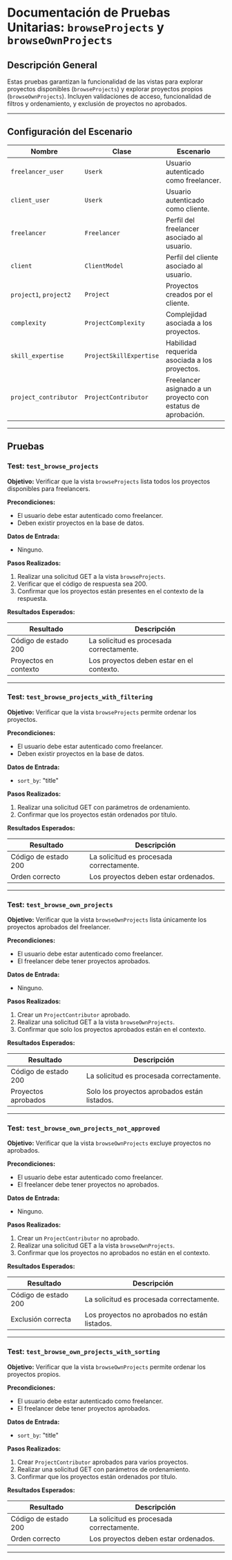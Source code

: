 # Documentación de Pruebas Unitarias: `browseProjects` y `browseOwnProjects`

## Descripción General
Estas pruebas garantizan la funcionalidad de las vistas para explorar proyectos disponibles (`browseProjects`) y explorar proyectos propios (`browseOwnProjects`). Incluyen validaciones de acceso, funcionalidad de filtros y ordenamiento, y exclusión de proyectos no aprobados.

---

## Configuración del Escenario

| **Nombre**               | **Clase**                  | **Escenario**                                                                   |
|--------------------------|----------------------------|---------------------------------------------------------------------------------|
| `freelancer_user`         | `Userk`                   | Usuario autenticado como freelancer.                                           |
| `client_user`             | `Userk`                   | Usuario autenticado como cliente.                                              |
| `freelancer`              | `Freelancer`              | Perfil del freelancer asociado al usuario.                                     |
| `client`                  | `ClientModel`             | Perfil del cliente asociado al usuario.                                        |
| `project1`, `project2`    | `Project`                 | Proyectos creados por el cliente.                                              |
| `complexity`              | `ProjectComplexity`       | Complejidad asociada a los proyectos.                                          |
| `skill_expertise`         | `ProjectSkillExpertise`   | Habilidad requerida asociada a los proyectos.                                  |
| `project_contributor`     | `ProjectContributor`      | Freelancer asignado a un proyecto con estatus de aprobación.                   |

---

## Pruebas

### Test: `test_browse_projects`

**Objetivo:** Verificar que la vista `browseProjects` lista todos los proyectos disponibles para freelancers.

**Precondiciones:**
- El usuario debe estar autenticado como freelancer.
- Deben existir proyectos en la base de datos.

**Datos de Entrada:**
- Ninguno.

**Pasos Realizados:**
1. Realizar una solicitud GET a la vista `browseProjects`.
2. Verificar que el código de respuesta sea 200.
3. Confirmar que los proyectos están presentes en el contexto de la respuesta.

**Resultados Esperados:**

| **Resultado**         | **Descripción**                            |
|-----------------------|--------------------------------------------|
| Código de estado 200  | La solicitud es procesada correctamente.  |
| Proyectos en contexto | Los proyectos deben estar en el contexto. |

---

### Test: `test_browse_projects_with_filtering`

**Objetivo:** Verificar que la vista `browseProjects` permite ordenar los proyectos.

**Precondiciones:**
- El usuario debe estar autenticado como freelancer.
- Deben existir proyectos en la base de datos.

**Datos de Entrada:**
- `sort_by`: "title"

**Pasos Realizados:**
1. Realizar una solicitud GET con parámetros de ordenamiento.
2. Confirmar que los proyectos están ordenados por título.

**Resultados Esperados:**

| **Resultado**         | **Descripción**                            |
|-----------------------|--------------------------------------------|
| Código de estado 200  | La solicitud es procesada correctamente.  |
| Orden correcto        | Los proyectos deben estar ordenados.      |

---

### Test: `test_browse_own_projects`

**Objetivo:** Verificar que la vista `browseOwnProjects` lista únicamente los proyectos aprobados del freelancer.

**Precondiciones:**
- El usuario debe estar autenticado como freelancer.
- El freelancer debe tener proyectos aprobados.

**Datos de Entrada:**
- Ninguno.

**Pasos Realizados:**
1. Crear un `ProjectContributor` aprobado.
2. Realizar una solicitud GET a la vista `browseOwnProjects`.
3. Confirmar que solo los proyectos aprobados están en el contexto.

**Resultados Esperados:**

| **Resultado**         | **Descripción**                            |
|-----------------------|--------------------------------------------|
| Código de estado 200  | La solicitud es procesada correctamente.  |
| Proyectos aprobados   | Solo los proyectos aprobados están listados. |

---

### Test: `test_browse_own_projects_not_approved`

**Objetivo:** Verificar que la vista `browseOwnProjects` excluye proyectos no aprobados.

**Precondiciones:**
- El usuario debe estar autenticado como freelancer.
- El freelancer debe tener proyectos no aprobados.

**Datos de Entrada:**
- Ninguno.

**Pasos Realizados:**
1. Crear un `ProjectContributor` no aprobado.
2. Realizar una solicitud GET a la vista `browseOwnProjects`.
3. Confirmar que los proyectos no aprobados no están en el contexto.

**Resultados Esperados:**

| **Resultado**         | **Descripción**                            |
|-----------------------|--------------------------------------------|
| Código de estado 200  | La solicitud es procesada correctamente.  |
| Exclusión correcta    | Los proyectos no aprobados no están listados. |

---

### Test: `test_browse_own_projects_with_sorting`

**Objetivo:** Verificar que la vista `browseOwnProjects` permite ordenar los proyectos propios.

**Precondiciones:**
- El usuario debe estar autenticado como freelancer.
- El freelancer debe tener proyectos aprobados.

**Datos de Entrada:**
- `sort_by`: "title"

**Pasos Realizados:**
1. Crear `ProjectContributor` aprobados para varios proyectos.
2. Realizar una solicitud GET con parámetros de ordenamiento.
3. Confirmar que los proyectos están ordenados por título.

**Resultados Esperados:**

| **Resultado**         | **Descripción**                            |
|-----------------------|--------------------------------------------|
| Código de estado 200  | La solicitud es procesada correctamente.  |
| Orden correcto        | Los proyectos deben estar ordenados.      |

---
